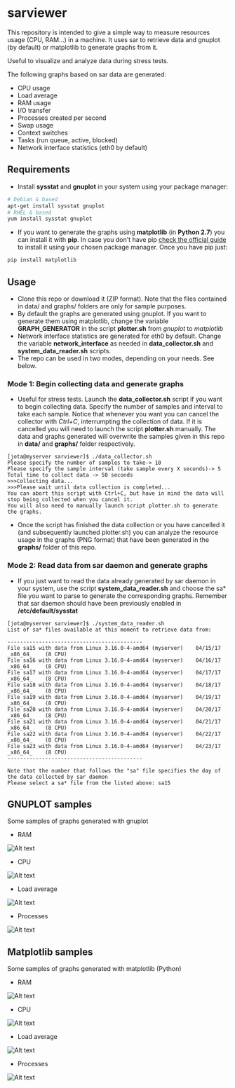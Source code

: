 # sarviewer

This repository is intended to give a simple way to measure resources usage (CPU, RAM...) in a machine. It uses sar to retrieve data and gnuplot (by default) or matplotlib to generate graphs from it.

Useful to visualize and analyze data during stress tests.

The following graphs based on sar data are generated:

* CPU usage
* Load average
* RAM usage
* I/O transfer
* Processes created per second
* Swap usage
* Context switches
* Tasks (run queue, active, blocked)
* Network interface statistics (eth0 by default)

## Requirements

* Install **sysstat** and **gnuplot** in your system using your package manager:
```bash
# Debian & based
apt-get install sysstat gnuplot
# RHEL & based
yum install sysstat gnuplot
```
        
* If you want to generate the graphs using **matplotlib** (in **Python 2.7**) you can install it with **pip**. In case you don't have pip [check the official guide](https://pip.pypa.io/en/stable/installing/#using-linux-package-managers) to install it using your chosen package manager. Once you have pip just:
```bash
pip install matplotlib
```

## Usage

* Clone this repo or download it (ZIP format). Note that the files contained in data/ and graphs/ folders are only for sample purposes.
* By default the graphs are generated using gnuplot. If you want to generate them using matplotlib, change the variable **GRAPH_GENERATOR** in the script **plotter.sh** from *gnuplot* to *matplotlib*
* Network interface statistics are generated for eth0 by default. Change the variable **network_interface** as needed in **data_collector.sh** and **system_data_reader.sh** scripts.
* The repo can be used in two modes, depending on your needs. See below.

### Mode 1: Begin collecting data and generate graphs

* Useful for stress tests. Launch the **data_collector.sh** script if you want to begin collecting data. Specify the number of samples and interval to take each sample. Notice that whenever you want you can cancel the collector with *Ctrl+C*, interrumpting the collection of data. If it is cancelled you will need to launch the script **plotter.sh** manually. The data and graphs generated will overwrite the samples given in this repo in **data/** and **graphs/** folder respectively.

```
[jota@myserver sarviewer]$ ./data_collector.sh 
Please specify the number of samples to take-> 10
Please specify the sample interval (take sample every X seconds)-> 5
Total time to collect data -> 50 seconds
>>>Collecting data...
>>>Please wait until data collection is completed...
You can abort this script with Ctrl+C, but have in mind the data will stop being collected when you cancel it.
You will also need to manually launch script plotter.sh to generate the graphs.
```

* Once the script has finished the data collection or you have cancelled it (and subsequently launched plotter.sh) you can analyze the resource usage in the graphs (PNG format) that have been generated in the **graphs/** folder of this repo.

### Mode 2: Read data from sar daemon and generate graphs

* If you just want to read the data already generated by sar daemon in your system, use the script **system_data_reader.sh** and choose the sa* file you want to parse to generate the corresponding graphs. Remember that sar daemon should have been previously enabled in **/etc/default/sysstat**

```
[jota@myserver sarviewer]$ ./system_data_reader.sh 
List of sa* files available at this moment to retrieve data from:

-------------------------------------------
File sa15 with data from Linux 3.16.0-4-amd64 (myserver) 	04/15/17 	_x86_64_	(8 CPU)
File sa16 with data from Linux 3.16.0-4-amd64 (myserver) 	04/16/17 	_x86_64_	(8 CPU)
File sa17 with data from Linux 3.16.0-4-amd64 (myserver) 	04/17/17 	_x86_64_	(8 CPU)
File sa18 with data from Linux 3.16.0-4-amd64 (myserver) 	04/18/17 	_x86_64_	(8 CPU)
File sa19 with data from Linux 3.16.0-4-amd64 (myserver) 	04/19/17 	_x86_64_	(8 CPU)
File sa20 with data from Linux 3.16.0-4-amd64 (myserver) 	04/20/17 	_x86_64_	(8 CPU)
File sa21 with data from Linux 3.16.0-4-amd64 (myserver) 	04/21/17 	_x86_64_	(8 CPU)
File sa22 with data from Linux 3.16.0-4-amd64 (myserver) 	04/22/17 	_x86_64_	(8 CPU)
File sa23 with data from Linux 3.16.0-4-amd64 (myserver) 	04/23/17 	_x86_64_	(8 CPU)
-------------------------------------------

Note that the number that follows the "sa" file specifies the day of the data collected by sar daemon
Please select a sa* file from the listed above: sa15
```

## GNUPLOT samples

Some samples of graphs generated with gnuplot

* RAM

![Alt text](https://cloud.githubusercontent.com/assets/12804701/25317096/347f1824-2872-11e7-892a-e6a5bb49558e.png "RAM usage graph")

* CPU

![Alt text](https://cloud.githubusercontent.com/assets/12804701/25317097/3571ea86-2872-11e7-8582-44d98d0d4223.png "CPU usage graph")

* Load average 

![Alt text](https://cloud.githubusercontent.com/assets/12804701/25317152/2775474c-2873-11e7-8253-350f9bc6276f.png "Load average")

* Processes

![Alt text](https://cloud.githubusercontent.com/assets/12804701/25317099/3905f282-2872-11e7-96df-ed32830be482.png "Processes created per second")

## Matplotlib samples

Some samples of graphs generated with matplotlib (Python)

* RAM

![Alt text](https://cloud.githubusercontent.com/assets/12804701/25316877/89babd1a-286e-11e7-9452-0deddc4aab49.png "RAM usage graph")

* CPU

![Alt text](https://cloud.githubusercontent.com/assets/12804701/25316873/8269f792-286e-11e7-9277-e7fe75994b83.png "CPU usage graph")

* Load average

![Alt text](https://cloud.githubusercontent.com/assets/12804701/25316874/86caae58-286e-11e7-9da4-5c073fab0878.png "Load average")

* Processes

![Alt text](https://cloud.githubusercontent.com/assets/12804701/25316876/884427fa-286e-11e7-813a-882947e5f3c2.png "Processes created per second")
